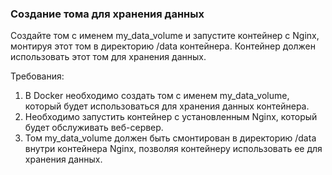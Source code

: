 
### Создание тома для хранения данных

Создайте том с именем my_data_volume и запустите контейнер с Nginx, монтируя этот том в директорию /data контейнера. Контейнер должен использовать этот том для хранения данных.

Требования:
1. В Docker необходимо создать том с именем my_data_volume, который будет использоваться для хранения данных контейнера. 
2. Необходимо запустить контейнер с установленным Nginx, который будет обслуживать веб-сервер. 
3. Том my_data_volume должен быть смонтирован в директорию /data внутри контейнера Nginx, позволяя контейнеру использовать ее для хранения данных.